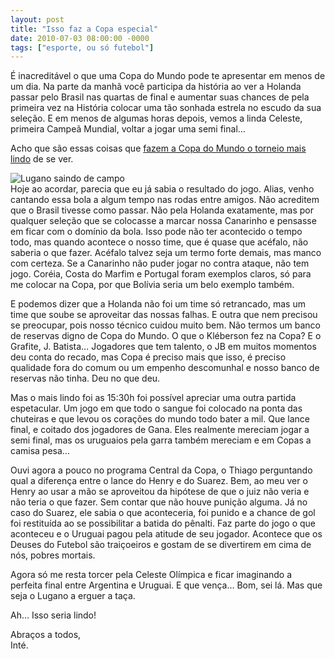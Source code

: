 ```yaml
---
layout: post
title: "Isso faz a Copa especial"
date: 2010-07-03 08:00:00 -0000
tags: ["esporte, ou só futebol"]
---
```

É inacreditável o que uma Copa do Mundo pode te apresentar em menos de um dia. Na parte da manhã você participa da história ao ver a Holanda passar pelo Brasil nas quartas de final e aumentar suas chances de pela primeira vez na História colocar uma tão sonhada estrela no escudo da sua seleção. E em menos de algumas horas depois, vemos a linda Celeste, primeira Campeã Mundial, voltar a jogar uma semi final…

Acho que são essas coisas que <a href="{{ site.baseurl }}/2010/06/28/O-que-faz-a-copa-do-mundo-tao-especial.html" class="linkum">fazem a Copa do Mundo o torneio mais lindo</a> de se ver.  
<div class="gallery">
    <img src="{{ site.baseurl }}/assets/fotos/2010/07/Urugaui-x-Gana -sai-Lugano.jpg" alt="Lugano saindo de campo" title="imagem do Lugano saindo de campo após a expulsão">
</div>
Hoje ao acordar, parecia que eu já sabia o resultado do jogo. Alias, venho cantando essa bola a algum tempo nas rodas entre amigos. Não acreditem que o Brasil tivesse como passar. Não pela Holanda exatamente, mas por qualquer seleção que se colocasse a marcar nossa Canarinho e pensasse em ficar com o domínio da bola.
Isso pode não ter acontecido o tempo todo, mas quando acontece o nosso time, que é quase que acéfalo, não saberia o que fazer. Acéfalo talvez seja um termo forte demais, mas manco com certeza. Se a Canarinho não puder jogar no contra ataque, não tem jogo. Coréia, Costa do Marfim e Portugal foram exemplos claros, só para me colocar na Copa, por que Bolívia seria um belo exemplo também.

E podemos dizer que a Holanda não foi um time só retrancado, mas um time que soube se aproveitar das nossas falhas. E outra que nem precisou se preocupar, pois nosso técnico cuidou muito bem. Não termos um banco de reservas digno de Copa do Mundo. O que o Kléberson fez na Copa? E o Grafite, J. Batista… Jogadores que tem talento, o JB em muitos momentos deu conta do recado, mas Copa é preciso mais que isso, é preciso qualidade fora do comum ou um empenho descomunhal e nosso banco de reservas não tinha. Deu no que deu.

Mas o mais lindo foi as 15:30h foi possível apreciar uma outra partida espetacular. Um jogo em que todo o sangue foi colocado na ponta das chuteiras e que levou os corações do mundo todo bater a mil. Que lance final, e coitado dos jogadores de Gana. Eles realmente mereciam jogar a semi final, mas os uruguaios pela garra também mereciam e em Copas a camisa pesa…

Ouvi agora a pouco no programa Central da Copa, o Thiago perguntando qual a diferença entre o lance do Henry e do Suarez. Bem, ao meu ver o Henry ao usar a mão se aproveitou da hipótese de que o juiz não veria e não teria o que fazer. Sem contar que não houve punição alguma. Já no caso do Suarez, ele sabia o que aconteceria, foi punido e a chance de gol foi restituída ao se possibilitar a batida do pênalti. Faz parte do jogo o que aconteceu e o Uruguai pagou pela atitude de seu jogador. Acontece que os Deuses do Futebol são traiçoeiros e gostam de se divertirem em cima de nós, pobres mortais.

Agora só me resta torcer pela Celeste Olímpica e ficar imaginando a perfeita final entre Argentina e Uruguai. E que vença… Bom, sei lá. Mas que seja o Lugano a erguer a taça.

Ah… Isso seria lindo!

Abraços a todos,  
Inté.
